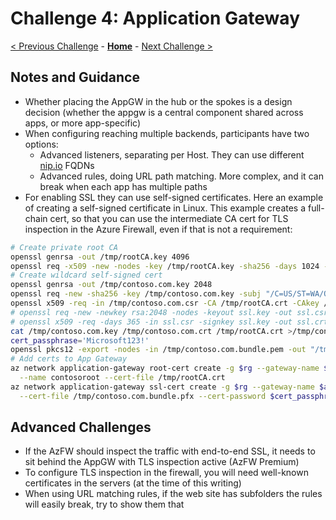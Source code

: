 # Challenge 4: Application Gateway

[< Previous Challenge](./03-Asymmetric.md) - **[Home](README.md)** - [Next Challenge >](./05-PaaS.md)

## Notes and Guidance

* Whether placing the AppGW in the hub or the spokes is a design decision (whether the appgw is a central component shared across apps, or more app-specific)
* When configuring reaching multiple backends, participants have two options:
    * Advanced listeners, separating per Host. They can use different [nip.io](https://nip.io) FQDNs
    * Advanced rules, doing URL path matching. More complex, and it can break when each app has multiple paths
* For enabling SSL they can use self-signed certificates. Here an example of creating a self-signed certificate in Linux. This example creates a full-chain cert, so that you can use the intermediate CA cert for TLS inspection in the Azure Firewall, even if that is not a requirement:

```bash
# Create private root CA
openssl genrsa -out /tmp/rootCA.key 4096
openssl req -x509 -new -nodes -key /tmp/rootCA.key -sha256 -days 1024 -subj "/C=US/ST=WA/O=Contoso/CN=root.contoso.com" -out /tmp/rootCA.crt
# Create wildcard self-signed cert
openssl genrsa -out /tmp/contoso.com.key 2048
openssl req -new -sha256 -key /tmp/contoso.com.key -subj "/C=US/ST=WA/O=Contoso, Inc./CN=*.contoso.com" -out /tmp/contoso.com.csr
openssl x509 -req -in /tmp/contoso.com.csr -CA /tmp/rootCA.crt -CAkey /tmp/rootCA.key -CAcreateserial -out /tmp/contoso.com.crt -days 500 -sha256
# openssl req -new -newkey rsa:2048 -nodes -keyout ssl.key -out ssl.csr -subj "/C=US/ST=WA/L=Redmond/O=AppDev/OU=IT/CN=*.contoso.com"
# openssl x509 -req -days 365 -in ssl.csr -signkey ssl.key -out ssl.crt
cat /tmp/contoso.com.key /tmp/contoso.com.crt /tmp/rootCA.crt >/tmp/contoso.com.bundle.pem
cert_passphrase='Microsoft123!'
openssl pkcs12 -export -nodes -in /tmp/contoso.com.bundle.pem -out "/tmp/contoso.com.bundle.pfx" -passout "pass:$cert_passphrase"
# Add certs to App Gateway
az network application-gateway root-cert create -g $rg --gateway-name $appgw_name \
  --name contosoroot --cert-file /tmp/rootCA.crt
az network application-gateway ssl-cert create -g $rg --gateway-name $appgw_name -n contoso \
  --cert-file /tmp/contoso.com.bundle.pfx --cert-password $cert_passphrase
```

## Advanced Challenges

- If the AzFW should inspect the traffic with end-to-end SSL, it needs to sit behind the AppGW with TLS inspection active (AzFW Premium)
- To configure TLS inspection in the firewall, you will need well-known certificates in the servers (at the time of this writing)
- When using URL matching rules, if the web site has subfolders the rules will easily break, try to show them that
